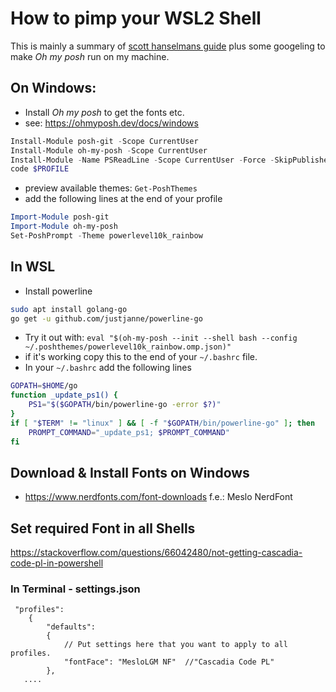 # How to pimp your WSL2 Shell

This is mainly a summary of [scott hanselmans guide](https://www.hanselman.com/blog/how-to-make-a-pretty-prompt-in-windows-terminal-with-powerline-nerd-fonts-cascadia-code-wsl-and-ohmyposh) plus some googeling to make *Oh my posh* run on my machine.

## On Windows:

* Install *Oh my posh* to get the fonts etc.
* see: https://ohmyposh.dev/docs/windows
```powershell
Install-Module posh-git -Scope CurrentUser
Install-Module oh-my-posh -Scope CurrentUser
Install-Module -Name PSReadLine -Scope CurrentUser -Force -SkipPublisherCheck
code $PROFILE
```
* preview available themes: ```Get-PoshThemes```
* add the following lines at the end of your profile
``` powershell
Import-Module posh-git
Import-Module oh-my-posh
Set-PoshPrompt -Theme powerlevel10k_rainbow
```

## In WSL

* Install powerline
``` bash
sudo apt install golang-go
go get -u github.com/justjanne/powerline-go
```
* Try it out with: ```eval "$(oh-my-posh --init --shell bash --config ~/.poshthemes/powerlevel10k_rainbow.omp.json)"```
* if it's working copy this to the end of your ```~/.bashrc``` file.
* In your ```~/.bashrc``` add the following lines
``` bash
GOPATH=$HOME/go
function _update_ps1() {
    PS1="$($GOPATH/bin/powerline-go -error $?)"
}
if [ "$TERM" != "linux" ] && [ -f "$GOPATH/bin/powerline-go" ]; then
    PROMPT_COMMAND="_update_ps1; $PROMPT_COMMAND"
fi
```

## Download & Install Fonts on Windows

* https://www.nerdfonts.com/font-downloads f.e.: Meslo NerdFont

## Set required Font in all Shells

https://stackoverflow.com/questions/66042480/not-getting-cascadia-code-pl-in-powershell

### In Terminal - settings.json
``` 
 "profiles":
    {
        "defaults":
        {
            // Put settings here that you want to apply to all profiles.
            "fontFace": "MesloLGM NF"  //"Cascadia Code PL"
        },
   ....
```
